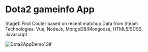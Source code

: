 # Dota2 gameinfo App 

Stage1: Find Couter based on recent matchup Data from Steam <br />
Technologies: Vue, NodeJs, MongoDB/Mongoose, HTML5/SCSS, Javascript  

![Dota2AppDemo1Gif](https://user-images.githubusercontent.com/52475057/185753618-e49bfe96-1627-4fbb-90da-a6c201cd747d.gif)

